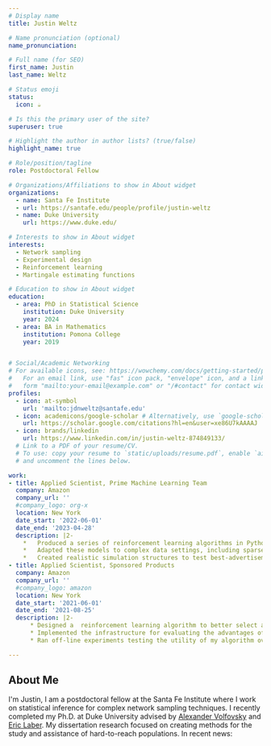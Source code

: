 ```yaml
---
# Display name
title: Justin Weltz

# Name pronunciation (optional)
name_pronunciation:

# Full name (for SEO)
first_name: Justin
last_name: Weltz

# Status emoji
status:
  icon: ☕️

# Is this the primary user of the site?
superuser: true

# Highlight the author in author lists? (true/false)
highlight_name: true

# Role/position/tagline
role: Postdoctoral Fellow

# Organizations/Affiliations to show in About widget
organizations:
  - name: Santa Fe Institute
  - url: https://santafe.edu/people/profile/justin-weltz
  - name: Duke University
    url: https://www.duke.edu/

# Interests to show in About widget
interests:
  - Network sampling
  - Experimental design
  - Reinforcement learning
  - Martingale estimating functions

# Education to show in About widget
education:
  - area: PhD in Statistical Science
    institution: Duke University
    year: 2024
  - area: BA in Mathematics
    institution: Pomona College
    year: 2019


# Social/Academic Networking
# For available icons, see: https://wowchemy.com/docs/getting-started/page-builder/#icons
#   For an email link, use "fas" icon pack, "envelope" icon, and a link in the
#   form "mailto:your-email@example.com" or "/#contact" for contact widget.
profiles:
  - icon: at-symbol
    url: 'mailto:jdnweltz@santafe.edu'
  - icon: academicons/google-scholar # Alternatively, use `google-scholar` icon from `ai` icon pack
    url: https://scholar.google.com/citations?hl=en&user=xe86U7kAAAAJ
  - icon: brands/linkedin
    url: https://www.linkedin.com/in/justin-weltz-874849133/
  # Link to a PDF of your resume/CV.
  # To use: copy your resume to `static/uploads/resume.pdf`, enable `ai` icons in `params.yaml`,
  # and uncomment the lines below.

work:
- title: Applied Scientist, Prime Machine Learning Team
  company: Amazon
  company_url: ''
  #company_logo: org-x
  location: New York
  date_start: '2022-06-01'
  date_end: '2023-04-28'
  description: |2-
    *	Produced a series of reinforcement learning algorithms in Python to efficiently identify the optimal characteristics of prime membership advertisements through strategic sequential testing
    *	Adapted these models to complex data settings, including sparse signals and heteroskedastic noise
    *	Created realistic simulation structures to test best-advertisement identification algorithms (“best-arm identification” in the multi-armed bandit literature) against A/B testing and other competitors in high-dimensional data contexts
- title: Applied Scientist, Sponsored Products
  company: Amazon
  company_url: ''
  #company_logo: amazon
  location: New York
  date_start: '2021-06-01'
  date_end: '2021-08-25'
  description: |2-
      * Designed a  reinforcement learning algorithm to better select advertisements sourced by a variety of machine learning algorithms using query features and partially observed customer behavior signals
      * Implemented the infrastructure for evaluating the advantages of modifications to advertisement sourcing algorithms on downstream outcomes in Spark
      * Ran off-line experiments testing the utility of my algorithm over a week of Amazon search query traffic and found that it was consistently capturing more than 3% of the high-quality ads missed by the current method

---
```


## About Me

I'm Justin, I am a postdoctoral fellow at the Santa Fe Institute where I work on statistical inference for complex network sampling techniques. I recently completed my Ph.D. at Duke University advised by [Alexander Volfovsky](https://volfovsky.github.io/) and [Eric Laber](https://www.laber-labs.com/). My dissertation research focused on creating methods for the study and assistance of hard-to-reach populations. In recent news: